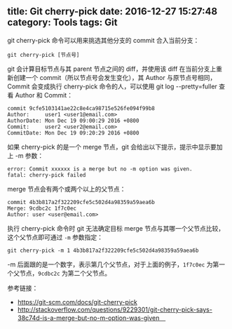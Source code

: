 title: Git cherry-pick
date: 2016-12-27 15:27:48
category: Tools
tags: Git
---

git cherry-pick 命令可以用来挑选其他分支的 commit 合入当前分支：
```
git cherry-pick [节点号]
```

git 会计算目标节点与其 parent 节点之间的 diff，并使用该 diff 在当前分支上重新创建一个 commit（所以节点号会发生变化），其 Author 与原节点号相同，Commit 会变成执行 cherry-pick 命令的人，可以使用 git log --pretty=fuller 查看 Author 和 Commit：
```
commit 9cfe5103141ae22c8e4ca98715e526fe094f99b8
Author:     user1 <user1@email.com>
AuthorDate: Mon Dec 19 09:00:29 2016 +0800
Commit:     user2 <user2@email.com>
CommitDate: Mon Dec 19 09:20:29 2016 +0800
```

<!--more-->

如果 cherry-pick 的是一个 merge 节点，git 会给出以下提示，提示中显示要加上 -m 参数：
```
error: Commit xxxxxx is a merge but no -m option was given.
fatal: cherry-pick failed
```

merge 节点会有两个或两个以上的父节点：
```
commit 4b3b817a2f322209cfe5c502d4a98359a59aea6b
Merge: 9cdbc2c 1f7c0ec
Author: user <user@email.com>
```

执行 cherry-pick 命令时 git 无法确定目标 merge 节点与其哪一个父节点比较，这个父节点即可通过 `-m` 参数指定：
```
git cherry-pick -m 1 4b3b817a2f322209cfe5c502d4a98359a59aea6b
```

-m 后面跟的是一个数字，表示第几个父节点，对于上面的例子，`1f7c0ec` 为第一个父节点，`9cdbc2c` 为第二个父节点。

参考链接：
* https://git-scm.com/docs/git-cherry-pick
* http://stackoverflow.com/questions/9229301/git-cherry-pick-says-38c74d-is-a-merge-but-no-m-option-was-given　
